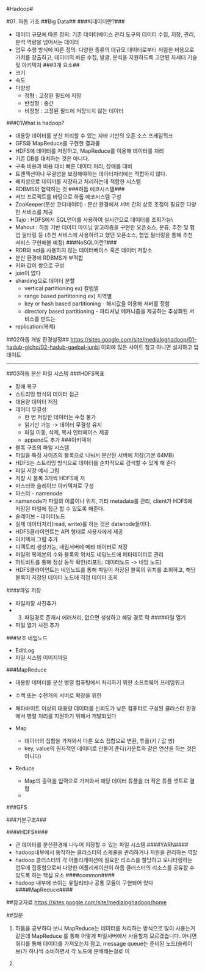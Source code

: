 #Hadoop#

#01. 하둡 기초
##Big Data##
###빅데이터란?###
- 데이터 규모에 따른 정의: 기존 데이터베이스 관리 도구의 데이터 수집, 저장, 관리, 분석 역량을 넘어서는 데이터
- 업무 수행 방식에 따른 정의: 다양한 종류의 대규모 데이터로부터 저렴한 비용으로 가치를 창출하고, 데이터의 바른 수집, 발굴, 분석을 지원하도록 고안된 차세대 기술 및 아키텍처
###3개 요소##
- 크기
- 속도
- 다양성
	- 정형 : 고정된 필드에 저장
	- 반정형 : 중간
	- 비정형 : 고정된 필드에 저장되지 않는 데이터

###01What is hadoop?
- 대용량 데이터를 분산 처리할 수 있는 자바 기반의 오픈 소스 프레임워크
- GFS와 MapReduce를 구현한 결과물
- HDFS에 데이터를 저장하고, MapReduce를 이용해 데이터를 처리
- 기존 DB를 대치하는 것은 아니다.
- 구축 비용과 비용 대비 빠른 데이터 처리, 장애를 대비
- 트렌젝션이나 무결성을 보정해야하는 데이터처리에는 적합하지 않다.
- 배치성으로 데이터를 저장하고 처리하는데 적합한 시스템 
- RDBMS와 협력하는 것
###하둡 에코시스템###
- 서브 프로젝트를 바탕으로 하둡 에코시스템 구성
- ZooKeeper(분산 코디네이터) : 분산 환경에서 서버 간의 상호 조정이 필요한 다양한 서비스를 제공
- Tajo : HDFS에서 SQL언어를 사용하여 실시간으로 데이터를 조회가능\
- Mahout : 하둡 기반 데이터 마이닝 알고리즘을 구현한 오픈소스, 분류, 추천 및 협업 필터링 등 (추천 서비스에 사용하려고 했던 오픈소스, 협업 필터링을 통해 추천 서비스 구현해볼 예정)
###NoSQL이란?###
- RDB와 sql을 사용하지 않는 데이터베이스 혹은 데이터 저장소
- 분산 환경에 RDBMS가 부적합
- 키와 값이 쌍으로 구성
- join이 없다
- sharding으로 데이터 분할
	- vertical partitioning ex) 칼럼별
	- range based partitioning ex) 지역별
	- key or hash based partitioning - 해시값을 이용해 서버를 정함
	- directory based partitioning - 파티셔닝 메커니즘을 제공하는 추상화된 서비스를 만드는
- replication(복제)

##02하둡 개발 환경설정##
https://sites.google.com/site/medialoghadoop/01-hadub-gicho/02-hadub-gaebal-junbi
이외에 많은 사이트 참고
아니면 설치하고 업데이트

-------------

##03하둡 분산 파일 시스템
###HDFS목표
- 장애 복구
- 스트리밍 방식의 데이터 접근
- 대용량 데이터 저장
- 데이터 무결성
	- 한 번 저장한 데이터는 수정 불가	 
	- 읽기만 가능 -> 데이터 무결성 유지
	- 파일 이동, 삭제, 복사 인터페이스 제공
	- append도 추가
###아키텍처
- 블록 구조의 파일 시스템
- 파일을 특정 사이즈의 블록으로 나눠서 분산된 서버에 저장(기본 64MB)
- HDFS는 스트리밍 방식으로 데이터를 순차적으로 검색할 수 있게 해 준다
- 파일 저장 예시 그림
- 저장 시 블록 3개씩 HDFS에 저
- 마스터와 슬레이브 아키텍쳐로 구성
- 마스터 - namenode
- namenode가 파일의 이름이나 위치, 기타 metadata를 관리, client가 HDFS에 저장된 파일에 접근 할 수 있도록 해준다.
- 슬레이브 - 데이터노드
- 실제 데이터처리(read, write)를 하는 것은 datanode들이다.
- HDFS클라이언트는 API 형태로 사용자에게 제공
- 아키텍쳐 그림 추가
- 디렉토리 생성가능, 네임서버에 메타 데이터로 저장
- 파일의 복제본의 수와 블록의 위치도 네임노드에 메타데이터로 관리
- 하트비트를 통해 정상 동작 확인(리포트: 데이터노드 -> 네임 노드)
- HDFS클라이언트는 네임노드를 통해 파일이 저장된 블록의 위치를 조회하고, 해당 블록이 저장된 데이터 노드에 직접 데이터 조회

####파일 저장
- 파일저장 사진추가
- 3. 파일경로 존재시 에러처리, 없으면 생성하고 해당 경로 락
####파일 열기
- 파일 열기 사진 추가

###보조 네임노드
- EditLog
- 파일 시스템 이미지파일

###MapReduce
- 대용량 데이터를 분산 병렬 컴퓨팅에서 처리하기 위한 소프트웨어 프레임워크

- 수백 또는 수천개의 서버로 확장을 위한

- 페타바이트 이상의 대용량 데이터를 신뢰도가 낮은 컴퓨터로 구성된 클러스터 환경에서 병렬 처리를 지원하기 위해서 개발되었다

- Map
	- 데이터의 집합을 가져와서 다른 요소 집합으로 변환, 튜플(키 / 값 쌍)
	- key, value의 원자적인 데이터로 만들어 준다(카운트와 같은 연산을 하는 것은 아니다)
- Reduce
	- Map의 출력을 입력으로 가져와서 해당 데이터 튜플을 더 작은 튜플 셋트로 결합
	-  
###GFS

###기본구조###

####HDFS####
- 큰 데이터를 분산환경에 나누어 저장할 수 있는 파일 시스템
####YARN####
- hadoop내부에서 동작하는 클러스터의 스케줄을 관리하거나 자원을 관리하는 역할
- hadoop 클러스터의 각 어플리케이션에 필요한 리소스를 할당하고 모니터링하는 업무에 집중함으로써 다양한 어플리케이션이 하둡 클러스터의 리소스를 공유할 수 있도록 하는 핵심 요소
####common####
- hadoop 내부에 쓰이는 유틸리티나 공통 모듈이 구현되어 있다
####MapReduce####




##참고자료
https://sites.google.com/site/medialoghadoop/home



##질문


1. 하둡을 공부하다 보니 MapReduce는 데이터를 처리하는 방식으로 많이 사용는거 같은데 MapReduce 를 통해 어떻게 파일서버에서 사용할지 모르겠습니다. 아니면 쿼리를 통해 데이터를 가져오는지
참고, message queue는 준비된 노드(슬레이브)가 하나씩 소비하면서 각 노드에 분배해는걸로 이

2. 

